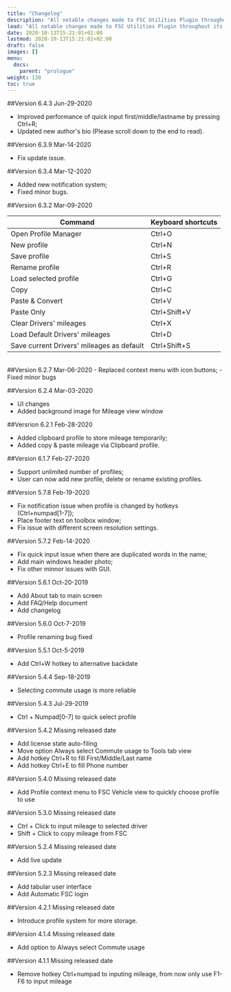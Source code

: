 ```yaml
---
title: "Changelog"
description: "All notable changes made to FSC Utilities Plugin throughout its versions."
lead: "All notable changes made to FSC Utilities Plugin throughout its versions."
date: 2020-10-13T15:21:01+02:00
lastmod: 2020-10-13T15:21:01+02:00
draft: false
images: []
menu: 
  docs:
    parent: "prologue"
weight: 130
toc: true
---
```


##Version 6.4.3
Jun-29-2020
   - Improved performance of quick input first/middle/lastname by pressing Ctrl+R;
   - Updated new author's bio (Please scroll down to the end to read).

##Version 6.3.9
Mar-14-2020
   - Fix update issue.

##Version 6.3.4
Mar-12-2020
   - Added new notification system;
   - Fixed minor bugs.

##Version 6.3.2
Mar-09-2020

| Command | Keyboard shortcuts |
| ----------- | ----------- |
| Open Profile Manager | Ctrl+O |
| New profile | Ctrl+N |
| Save profile | Ctrl+S |
| Rename profile | Ctrl+R |
| Load selected profile | Ctrl+G |
| Copy | Ctrl+C |
| Paste & Convert | Ctrl+V |
| Paste Only | Ctrl+Shift+V |
| Clear Drivers' mileages | Ctrl+X |
| Load Default Drivers' mileages | Ctrl+D |
| Save current Drivers' mileages as default | Ctrl+Shift+S |
<br />
##Version 6.2.7
Mar-06-2020
   - Replaced context menu with icon buttons;
   - Fixed minor bugs

##Version 6.2.4
Mar-03-2020
   - UI changes
   - Added background image for Mileage view window

##Versrion 6.2.1
Feb-28-2020
   - Added clipboard profile to store mileage temporarily;
   - Added copy & paste mileage via Clipboard profile.

##Version 6.1.7
Feb-27-2020
   - Support unlimited number of profiles;
   - User can now add new profile, delete or rename existing profiles.

##Version 5.7.8
Feb-19-2020
   - Fix notification issue when profile is changed by hotkeys (Ctrl+numpad[1-7]);
   - Place footer text on toolbox window;
   - Fix issue with different screen resolution settings.

##Version 5.7.2
Feb-14-2020
   - Fix quick input issue when there are duplicated words in the name;
   - Add main windows header photo;
   - Fix other minnor issues with GUI.

##Version 5.6.1
Oct-20-2019
   - Add About tab to main screen
   - Add FAQ/Help document
   - Add changelog

##Version 5.6.0
Oct-7-2019
   - Profile renaming bug fixed

##Version 5.5.1
Oct-5-2019
   - Add Ctrl+W hotkey to alternative backdate

##Version 5.4.4
Sep-18-2019
   - Selecting commute usage is more reliable

##Version 5.4.3
Jul-29-2019
   - Ctrl + Numpad[0-7] to quick select profile

##Version 5.4.2
Missing released date
   - Add license state auto-filing
   - Move option Always select Commute usage to Tools tab view
   - Add hotkey Ctrl+R to fill First/Middle/Last name
   - Add hotkey Ctrl+E to fill Phone number

##Version 5.4.0
Missing released date
   - Add Profile context menu to FSC Vehicle view to quickly choose profile to use

##Version 5.3.0
Missing released date
   - Ctrl + Click to input mileage to selected driver
   - Shift + Click to copy mileage from FSC

##Version 5.2.4
Missing released date
   - Add live update

##Version 5.2.3
Missing released date
   - Add tabular user interface
   - Add Automatic FSC login

##Version 4.2.1
Missing released date
   - Introduce profile system for more storage.

##Version 4.1.4
Missing released date
   - Add option to Always select Commute usage

##Version 4.1.1
Missing released date
   - Remove hotkey Ctrl+numpad to inputing mileage, from now only use F1-F6 to input mileage
